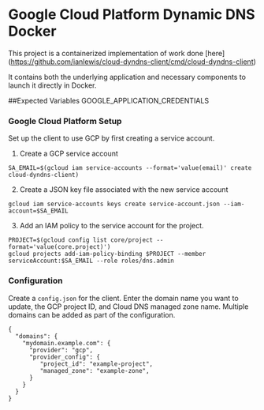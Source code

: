 # Google Cloud Platform Dynamic DNS Docker

This project is a containerized implementation of work done [here] (https://github.com/ianlewis/cloud-dyndns-client/cmd/cloud-dyndns-client)

It contains both the underlying application and necessary components to launch it directly in Docker.

##Expected Variables
GOOGLE_APPLICATION_CREDENTIALS

### Google Cloud Platform Setup

Set up the client to use GCP by first creating a service account.

1. Create a GCP service account

```
SA_EMAIL=$(gcloud iam service-accounts --format='value(email)' create cloud-dyndns-client)
```

2.  Create a JSON key file associated with the new service account

```
gcloud iam service-accounts keys create service-account.json --iam-account=$SA_EMAIL
```

3. Add an IAM policy to the service account for the project.

```
PROJECT=$(gcloud config list core/project --format='value(core.project)')
gcloud projects add-iam-policy-binding $PROJECT --member serviceAccount:$SA_EMAIL --role roles/dns.admin
```

### Configuration

Create a `config.json` for the client. Enter the domain name you want to update, the GCP project ID, and Cloud DNS managed zone name. Multiple domains can be added as part of the configuration.

```
{
  "domains": {
    "mydomain.example.com": {
      "provider": "gcp",
      "provider_config": {
         "project_id": "example-project",
         "managed_zone": "example-zone",
      }
    }
  }
}
